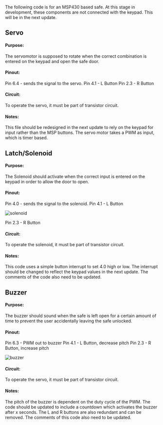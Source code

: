 The following code is for an MSP430 based safe. At this stage in development, these components are not connected with the keypad. This will be in the next update.

## Servo
#### Purpose:
The servomotor is supposed to rotate when the correct combination is entered on the keypad and open the safe door.
#### Pinout:
Pin 6.4 - sends the signal to the servo.
Pin 4.1 - L Button
Pin 2.3 - R Button
#### Circuit:
To operate the servo, it must be part of transistor circuit.
#### Notes:
This file should be redesigned in the next update to rely on the keypad for input rather than the MSP buttons. The servo motor takes a PWM as input, which is timer based.

## Latch/Solenoid
#### Purpose:
The Solenoid should activate when the correct input is entered on the keypad in order to allow the door to open.
#### Pinout:
Pin 4.0 - sends the signal to the solenoid.
Pin 4.1 - L Button

![solenoid](https://github.com/checht71/Keypad-Safe/assets/123195574/d980bdf8-9a3d-47a4-a850-ec0e367525ee)


Pin 2.3 - R Button
#### Circuit:
To operate the solenoid, it must be part of transistor circuit.
#### Notes:
This code uses a simple button interrupt to set 4.0 high or low. The interrupt should be changed to reflect the keypad values in the next update. The comments of the code also need to be updated.

## Buzzer
#### Purpose:
The buzzer should sound when the safe is left open for a certain amount of time to prevent the user accidentally leaving the safe unlocked.
#### Pinout:
Pin 6.3 - PWM out to buzzer
Pin 4.1 - L Button, decrease pitch
Pin 2.3 - R Button, increase pitch

![buzzer](https://github.com/checht71/Keypad-Safe/assets/123195574/08b76177-584d-4f77-86bc-9eff4e05ad8c)
#### Circuit:
To operate the servo, it must be part of transistor circuit.
#### Notes:
The pitch of the buzzer is dependent on the duty cycle of the PWM. The code should be updated to include a countdown which activates the buzzer after x seconds.
The L and R buttons are also redundant and can be removed. The comments of this code also need to be updated.
